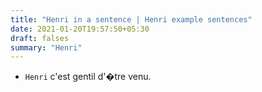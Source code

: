 ```yaml
---
title: "Henri in a sentence | Henri example sentences"
date: 2021-01-20T19:57:50+05:30
draft: falses
summary: "Henri"
---
```

- `Henri` c'est gentil d'�tre venu.
                 
